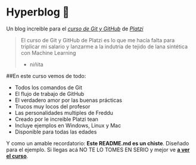 # Hyperblog 💚
Un blog increible para el [*curso de Git y GitHub*](https://platzi.com/cursos/git-github/ "curso de Git y GitHub") de [*Platzi*](https://Platzi.com/ "Platzi")
>El curso de Git y GitHub de Platzi es lo que me hacía falta para triplicar mi salario y lanzarme a la indutria de tejido de lana sintética con Machine Learning
> - niñita

##En este curso vemos de todo:
* Todos los comandos de Git
* El flujo de trabajo de GitHub
* El verdadero amor por las buenas prácticas
* Trucos muy locos del profesor
* Las personalidades multiples de Freddu
* Creado por le increible Platzi tean
* Incluye ejemplos en Windows, Linux y Mac
* Disponible para todas las edades

Y como un amable recordatorio: **Este README.md es un chiste**. Diseñado para el ejemplo. Si llegas acá NO TE LO TOMES EN SERIO y mejor ve [**a ver el curso**](https://platzi.com/cursos/git-github/ "a ver el curso"). 